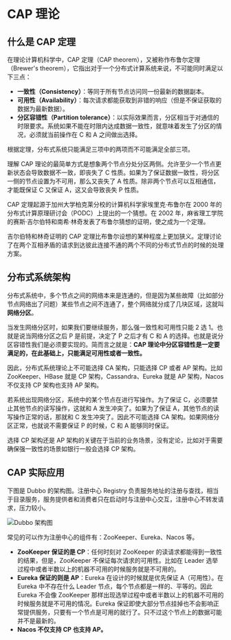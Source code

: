 # CAP 理论

## 什么是 CAP 定理

在理论计算机科学中，CAP 定理（CAP theorem），又被称作布鲁尔定理（Brewer's theorem），它指出对于一个分布式计算系统来说，不可能同时满足以下三点：

* **一致性（Consistency）**：等同于所有节点访问同一份最新的数据副本。
* **可用性（Availability）**：每次请求都能获取到非错的响应（但是不保证获取的数据为最新数据）。
* **分区容错性（Partition tolerance）**：以实际效果而言，分区相当于对通信的时限要求。系统如果不能在时限内达成数据一致性，就意味着发生了分区的情况，必须就当前操作在 C 和 A 之间做出选择。

根据定理，分布式系统只能满足三项中的两项而不可能满足全部三项。

理解 CAP 理论的最简单方式是想象两个节点分处分区两侧。允许至少一个节点更新状态会导致数据不一致，即丧失了 C 性质。如果为了保证数据一致性，将分区一侧的节点设置为不可用，那么又丧失了 A 性质。除非两个节点可以互相通信，才能既保证 C 又保证 A，这又会导致丧失 P 性质。

CAP 定理起源于加州大学柏克莱分校的计算机科学家埃里克·布鲁尔在 2000 年的分布式计算原理研讨会（PODC）上提出的一个猜想。在 2002 年，麻省理工学院的赛斯·吉尔伯特和南希·林奇发表了布鲁尔猜想的证明，使之成为一个定理。

吉尔伯特和林奇证明的 CAP 定理比布鲁尔设想的某种程度上更加狭义。定理讨论了在两个互相矛盾的请求到达彼此连接不通的两个不同的分布式节点的时候的处理方案。

## 分布式系统架构

分布式系统中，多个节点之间的网络本来是连通的，但是因为某些故障（比如部分节点网络出了问题）某些节点之间不连通了，整个网络就分成了几块区域，这就叫 **网络分区**。

当发生网络分区时，如果我们要继续服务，那么强一致性和可用性只能 2 选 1。也就是说当网络分区之后 P 是前提，决定了 P 之后才有 C 和 A 的选择。也就是说分区容错性我们是必须要实现的。简而言之就是：**CAP 理论中分区容错性是一定要满足的，在此基础上，只能满足可用性或者一致性。**

因此，分布式系统理论上不可能选择 CA 架构，只能选择 CP 或者 AP 架构。比如 ZooKeeper、HBase 就是 CP 架构，Cassandra、Eureka 就是 AP 架构，Nacos 不仅支持 CP 架构也支持 AP 架构。

若系统出现网络分区，系统中的某个节点在进行写操作。为了保证 C，必须要禁止其他节点的读写操作，这就和 A 发生冲突了。如果为了保证 A，其他节点的读写操作正常的话，那就和 C 发生冲突了。因此不可能选择 CA 架构。如果网络分区正常，也就说不需要保证 P 的时候，C 和 A 能够同时保证。

选择 CP 架构还是 AP 架构的关键在于当前的业务场景，没有定论，比如对于需要确保强一致性的场景如银行一般会选择 CP 架构。

## CAP 实际应用

下图是 Dubbo 的架构图。注册中心 Registry 负责服务地址的注册与查找，相当于目录服务，服务提供者和消费者只在启动时与注册中心交互，注册中心不转发请求，压力较小。

![Dubbo 架构图](/distribution/2025-04-26_22-07-16.png)

常见的可以作为注册中心的组件有：ZooKeeper、Eureka、Nacos 等。

* **ZooKeeper 保证的是 CP**：任何时刻对 ZooKeeper 的读请求都能得到一致性的结果，但是，ZooKeeper 不保证每次请求的可用性。比如在 Leader 选举过程中或者半数以上的机器不可用的时候服务就是不可用的。
* **Eureka 保证的则是 AP**：Eureka 在设计的时候就是优先保证 A（可用性）。在 Eureka 中不存在什么 Leader 节点，每个节点都是一样的、平等的。因此 Eureka 不会像 ZooKeeper 那样出现选举过程中或者半数以上的机器不可用的时候服务就是不可用的情况。Eureka 保证即使大部分节点挂掉也不会影响正常提供服务，只要有一个节点是可用的就行了。只不过这个节点上的数据可能并不是最新的。
* **Nacos 不仅支持 CP 也支持 AP。**
